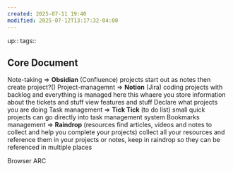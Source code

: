 ```yaml
---
created: 2025-07-11 19:40
modified: 2025-07-12T13:17:32-04:00
---
```

up::
tags::
## Core Document

Note-taking => **Obsidian** (Confluence)
	projects
		start out as notes then create project?()
Project-managemnt => **Notion** (Jira)
	coding projects with backlog and everything is managed here
	 this whaere you store information about the tickets and stuff 
	 view features and stuff
	 Declare what projects you are doing
Task management => **Tick Tick** (to do list)
	small quick projects can go directly into task management system
Bookmarks management => **Raindrop** (resources find articles, videos and notes to collect and help you complete your projects)
	collect all your resources and reference them in your projects or notes, keep in raindrop so they can be referenced in multiple places
	
Browser  ARC

